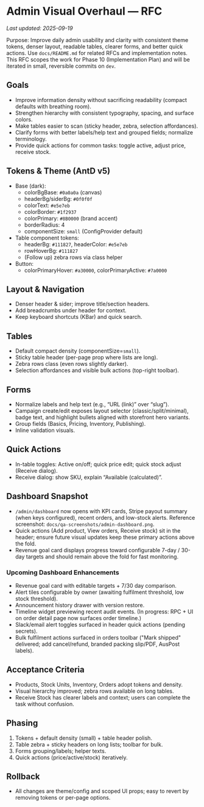 # Admin Visual Overhaul — RFC

_Last updated: 2025-09-19_

Purpose: Improve daily admin usability and clarity with consistent theme tokens, denser layout, readable tables, clearer forms, and better quick actions. Use `docs/README.md` for related RFCs and implementation notes. This RFC scopes the work for Phase 10 (Implementation Plan) and will be iterated in small, reversible commits on `dev`.

## Goals
- Improve information density without sacrificing readability (compact defaults with breathing room).
- Strengthen hierarchy with consistent typography, spacing, and surface colors.
- Make tables easier to scan (sticky header, zebra, selection affordances).
- Clarify forms with better labels/help text and grouped fields; normalize terminology.
- Provide quick actions for common tasks: toggle active, adjust price, receive stock.

## Tokens & Theme (AntD v5)
- Base (dark):
  - colorBgBase: `#0a0a0a` (canvas)
  - headerBg/siderBg: `#0f0f0f`
  - colorText: `#e5e7eb`
  - colorBorder: `#1f2937`
  - colorPrimary: `#8B0000` (brand accent)
  - borderRadius: 4
  - componentSize: `small` (ConfigProvider default)
- Table component tokens:
  - headerBg: `#111827`, headerColor: `#e5e7eb`
  - rowHoverBg: `#111827`
  - (Follow up) zebra rows via class helper
- Button:
  - colorPrimaryHover: `#a30000`, colorPrimaryActive: `#7a0000`

## Layout & Navigation
- Denser header & sider; improve title/section headers.
- Add breadcrumbs under header for context.
- Keep keyboard shortcuts (KBar) and quick search.

## Tables
- Default compact density (componentSize=`small`).
- Sticky table header (per-page prop where lists are long).
- Zebra rows class (even rows slightly darker).
- Selection affordances and visible bulk actions (top-right toolbar).

## Forms
- Normalize labels and help text (e.g., “URL (link)” over “slug”).
- Campaign create/edit exposes layout selector (classic/split/minimal), badge text, and highlight bullets aligned with storefront hero variants.
- Group fields (Basics, Pricing, Inventory, Publishing).
- Inline validation visuals.

## Quick Actions
- In-table toggles: Active on/off; quick price edit; quick stock adjust (Receive dialog).
- Receive dialog: show SKU, explain “Available (calculated)”.

## Dashboard Snapshot
- `/admin/dashboard` now opens with KPI cards, Stripe payout summary (when keys configured), recent orders, and low-stock alerts. Reference screenshot: `docs/qa-screenshots/admin-dashboard.png`.
- Quick actions (Add product, View orders, Receive stock) sit in the header; ensure future visual updates keep these primary actions above the fold.
- Revenue goal card displays progress toward configurable 7-day / 30-day targets and should remain above the fold for fast monitoring.

### Upcoming Dashboard Enhancements
- Revenue goal card with editable targets + 7/30 day comparison.
- Alert tiles configurable by owner (awaiting fulfilment threshold, low stock threshold).
- Announcement history drawer with version restore.
- Timeline widget previewing recent audit events. (In progress: RPC + UI on order detail page now surfaces order timeline.)
- Slack/email alert toggles surfaced in header quick actions (pending secrets).
- Bulk fulfilment actions surfaced in orders toolbar ("Mark shipped" delivered; add cancel/refund, branded packing slip/PDF, AusPost labels).

## Acceptance Criteria
- Products, Stock Units, Inventory, Orders adopt tokens and density.
- Visual hierarchy improved; zebra rows available on long tables.
- Receive Stock has clearer labels and context; users can complete the task without confusion.

## Phasing
1) Tokens + default density (small) + table header polish.
2) Table zebra + sticky headers on long lists; toolbar for bulk.
3) Forms grouping/labels; helper texts.
4) Quick actions (price/active/stock) iteratively.

## Rollback
- All changes are theme/config and scoped UI props; easy to revert by removing tokens or per-page options.
